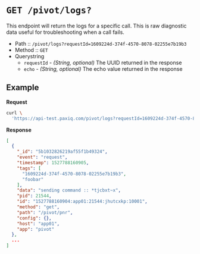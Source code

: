 # `GET /pivot/logs?`

This endpoint will return the logs for a specific call. This is raw diagnostic data useful for troubleshooting when a call fails.

- Path :: `/pivot/logs?requestId=1609224d-374f-4570-8078-02255e7b19b3`
- Method :: `GET`
- Querystring
  - `requestId` - *(String, optional)* The UUID returned in the response
  - `echo` - *(String, optional)* The echo value returned in the response

## Example

**Request**
```bash
curl \
  'https://api-test.paxiq.com/pivot/logs?requestId=1609224d-374f-4570-8078-02255e7b19b3'
```

**Response**
```json
[
  {
    "_id": "5b1032826219af55f1b49324",
    "event": "request",
    "timestamp": 1527788160905,
    "tags": [
      "1609224d-374f-4570-8078-02255e7b19b3",
      "foobar"
    ],
    "data": "sending command :: *tjcbxt~x",
    "pid": 21544,
    "id": "1527788160904:app01:21544:jhutcxkp:10001",
    "method": "get",
    "path": "/pivot/pnr",
    "config": {},
    "host": "app01",
    "app": "pivot"
  },
  ...
]
```
